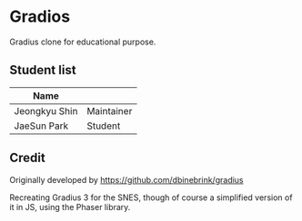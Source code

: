 # Gradios

Gradius clone for educational purpose.

## Student list

| Name         |            |
|--------------|------------|
| Jeongkyu Shin| Maintainer |
| JaeSun Park   | Student      |

## Credit

Originally developed by https://github.com/dbinebrink/gradius

Recreating Gradius 3 for the SNES, though of course a simplified version of it in JS, using the Phaser library.


